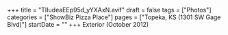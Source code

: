 +++
title = "TIIudeaEEp95d_yYXAxN.avif"
draft = false
tags = ["Photos"]
categories = ["ShowBiz Pizza Place"]
pages = ["Topeka, KS (1301 SW Gage Blvd)"]
startDate = ""
+++
Exterior (October 2012)
